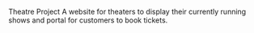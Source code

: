 Theatre Project
A website for theaters to display their currently running shows and portal for customers to book tickets.
